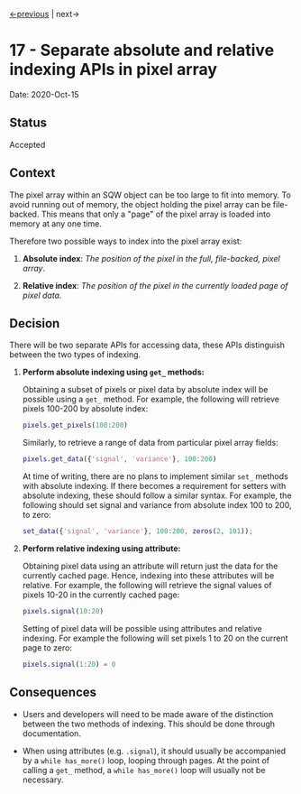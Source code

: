 [<-previous](./0016-use-double-array-in-memory-for-pixel-data.md) |
next->

# 17 - Separate absolute and relative indexing APIs in pixel array

Date: 2020-Oct-15

## Status

Accepted

## Context

The pixel array within an SQW object can be too large to fit into memory.
To avoid running out of memory, the object holding the pixel array can be
file-backed.
This means that only a "page" of the pixel array is loaded into memory at any
one time.

Therefore two possible ways to index into the pixel array exist:

1. **Absolute index**:
_The position of the pixel in the full, file-backed, pixel array_.

2. **Relative index**:
_The position of the pixel in the currently loaded page of pixel data._

## Decision

There will be two separate APIs for accessing data,
these APIs distinguish between the two types of indexing.

1. **Perform absolute indexing  using `get_` methods:**

    Obtaining a subset of pixels or pixel data by absolute index will be
    possible using a `get_` method.
    For example, the following will retrieve pixels 100-200 by absolute index:

    ```matlab
    pixels.get_pixels(100:200)
    ```

    Similarly, to retrieve a range of data from particular pixel array fields:

    ```matlab
    pixels.get_data({'signal', 'variance'}, 100:200)
    ```

    At time of writing, there are no plans to implement similar `set_`
    methods with absolute indexing.
    If there becomes a requirement for setters with absolute indexing,
    these should follow a similar syntax.
    For example, the following should set signal and variance from absolute
    index 100 to 200, to zero:

    ```matlab
    set_data({'signal', 'variance'}, 100:200, zeros(2, 101));
    ```

2. **Perform relative indexing using attribute:**

    Obtaining pixel data using an attribute will return just the data for the
    currently cached page.
    Hence, indexing into these attributes will be relative.
    For example, the following will retrieve the signal values of pixels 10-20
    in the currently cached page:

    ```matlab
    pixels.signal(10:20)
    ```

    Setting of pixel data will be possible using attributes and relative
    indexing.
    For example the following will set pixels 1 to 20 on the current page to
    zero:

    ```matlab
    pixels.signal(1:20) = 0
    ```

## Consequences

- Users and developers will need to be made aware of the distinction between
the two methods of indexing.
This should be done through documentation.

- When using attributes (e.g. `.signal`),
it should usually be accompanied by a `while has_more()` loop,
looping through pages.
At the point of calling a `get_` method,
a `while has_more()` loop will usually not be necessary.
